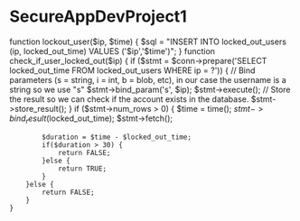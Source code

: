 # SecureAppDevProject1
function lockout_user($ip, $time) {
        $sql = "INSERT INTO locked_out_users (ip, locked_out_time)
            VALUES ('$ip','$time')";
    }
    function check_if_user_locked_out($ip) {
        if ($stmt = $conn->prepare('SELECT locked_out_time FROM locked_out_users WHERE ip = ?')) {
            // Bind parameters (s = string, i = int, b = blob, etc), in our case the username is a string so we use "s"
            $stmt->bind_param('s', $ip);
            $stmt->execute();
            // Store the result so we can check if the account exists in the database.
            $stmt->store_result();
        }
        if ($stmt->num_rows > 0) {
            $time = time();
            $stmt->bind_result($locked_out_time);
            $stmt->fetch();

            $duration = $time - $locked_out_time;
            if($duration > 30) {
                return FALSE;
            }else {
                return TRUE;
            }
        }else {
            return FALSE;
        }
    }